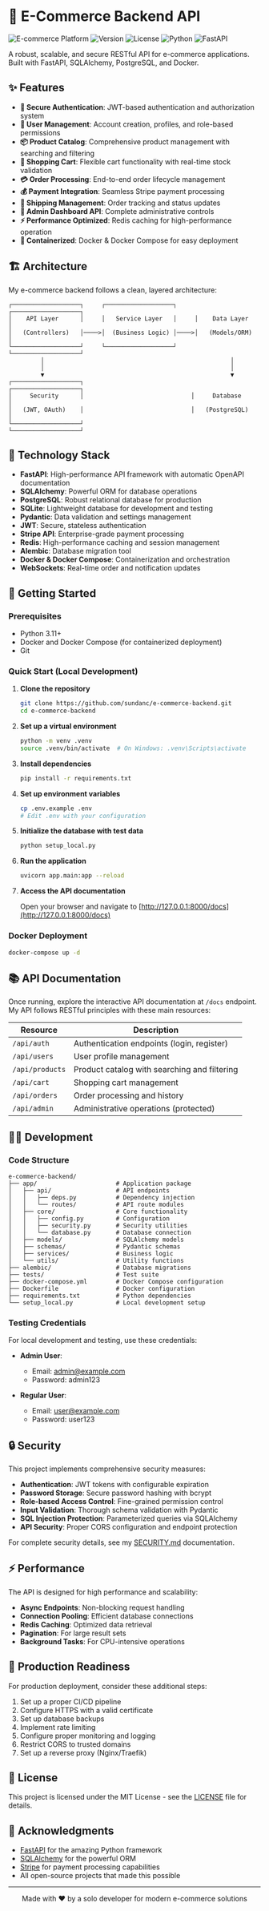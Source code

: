 # 🛒 E-Commerce Backend API

![E-commerce Platform](https://img.shields.io/badge/Platform-E--Commerce-blue)
![Version](https://img.shields.io/badge/version-0.1.0-brightgreen)
![License](https://img.shields.io/badge/license-MIT-green)
![Python](https://img.shields.io/badge/Python-3.11+-yellow)
![FastAPI](https://img.shields.io/badge/FastAPI-Modern%20%26%20Fast-009688)

A robust, scalable, and secure RESTful API for e-commerce applications. Built with FastAPI, SQLAlchemy, PostgreSQL, and Docker.

## ✨ Features

- **🔐 Secure Authentication**: JWT-based authentication and authorization system
- **👥 User Management**: Account creation, profiles, and role-based permissions
- **📦 Product Catalog**: Comprehensive product management with searching and filtering
- **🛒 Shopping Cart**: Flexible cart functionality with real-time stock validation
- **💳 Order Processing**: End-to-end order lifecycle management
- **💰 Payment Integration**: Seamless Stripe payment processing
- **🚚 Shipping Management**: Order tracking and status updates
- **👑 Admin Dashboard API**: Complete administrative controls
- **⚡ Performance Optimized**: Redis caching for high-performance operation
- **🐳 Containerized**: Docker & Docker Compose for easy deployment

## 🏗️ Architecture

My e-commerce backend follows a clean, layered architecture:

```
┌───────────────────┐     ┌───────────────────┐     ┌───────────────────┐
│    API Layer      │     │   Service Layer   │     │    Data Layer     │
│   (Controllers)   │────>│  (Business Logic) │────>│   (Models/ORM)    │
└───────────────────┘     └───────────────────┘     └───────────────────┘
         │                                                    │
         │                                                    │
         ▼                                                    ▼
┌───────────────────┐                              ┌───────────────────┐
│     Security      │                              │     Database      │
│   (JWT, OAuth)    │                              │   (PostgreSQL)    │
└───────────────────┘                              └───────────────────┘
```

## 🔧 Technology Stack

- **FastAPI**: High-performance API framework with automatic OpenAPI documentation
- **SQLAlchemy**: Powerful ORM for database operations
- **PostgreSQL**: Robust relational database for production
- **SQLite**: Lightweight database for development and testing
- **Pydantic**: Data validation and settings management 
- **JWT**: Secure, stateless authentication
- **Stripe API**: Enterprise-grade payment processing
- **Redis**: High-performance caching and session management
- **Alembic**: Database migration tool
- **Docker & Docker Compose**: Containerization and orchestration
- **WebSockets**: Real-time order and notification updates

## 🚀 Getting Started

### Prerequisites

- Python 3.11+
- Docker and Docker Compose (for containerized deployment)
- Git

### Quick Start (Local Development)

1. **Clone the repository**
   ```bash
   git clone https://github.com/sundanc/e-commerce-backend.git
   cd e-commerce-backend
   ```

2. **Set up a virtual environment**
   ```bash
   python -m venv .venv
   source .venv/bin/activate  # On Windows: .venv\Scripts\activate
   ```

3. **Install dependencies**
   ```bash
   pip install -r requirements.txt
   ```

4. **Set up environment variables**
   ```bash
   cp .env.example .env
   # Edit .env with your configuration
   ```

5. **Initialize the database with test data**
   ```bash
   python setup_local.py
   ```

6. **Run the application**
   ```bash
   uvicorn app.main:app --reload
   ```

7. **Access the API documentation**
   
   Open your browser and navigate to [http://127.0.0.1:8000/docs](http://127.0.0.1:8000/docs)

### Docker Deployment

```bash
docker-compose up -d
```

## 📚 API Documentation

Once running, explore the interactive API documentation at `/docs` endpoint. My API follows RESTful principles with these main resources:

| Resource | Description |
|----------|-------------|
| `/api/auth` | Authentication endpoints (login, register) |
| `/api/users` | User profile management |
| `/api/products` | Product catalog with searching and filtering |
| `/api/cart` | Shopping cart management |
| `/api/orders` | Order processing and history |
| `/api/admin` | Administrative operations (protected) |

## 👨‍💻 Development

### Code Structure

```
e-commerce-backend/
├── app/                      # Application package
│   ├── api/                  # API endpoints
│   │   ├── deps.py           # Dependency injection
│   │   └── routes/           # API route modules
│   ├── core/                 # Core functionality
│   │   ├── config.py         # Configuration
│   │   ├── security.py       # Security utilities
│   │   └── database.py       # Database connection
│   ├── models/               # SQLAlchemy models
│   ├── schemas/              # Pydantic schemas
│   ├── services/             # Business logic
│   └── utils/                # Utility functions
├── alembic/                  # Database migrations
├── tests/                    # Test suite
├── docker-compose.yml        # Docker Compose configuration
├── Dockerfile                # Docker configuration
├── requirements.txt          # Python dependencies
└── setup_local.py            # Local development setup
```

### Testing Credentials

For local development and testing, use these credentials:

- **Admin User**:
  - Email: admin@example.com
  - Password: admin123

- **Regular User**:
  - Email: user@example.com
  - Password: user123

## 🔒 Security

This project implements comprehensive security measures:

- **Authentication**: JWT tokens with configurable expiration
- **Password Storage**: Secure password hashing with bcrypt
- **Role-based Access Control**: Fine-grained permission control
- **Input Validation**: Thorough schema validation with Pydantic
- **SQL Injection Protection**: Parameterized queries via SQLAlchemy
- **API Security**: Proper CORS configuration and endpoint protection

For complete security details, see my [SECURITY.md](./SECURITY.md) documentation.

## ⚡ Performance

The API is designed for high performance and scalability:

- **Async Endpoints**: Non-blocking request handling
- **Connection Pooling**: Efficient database connections
- **Redis Caching**: Optimized data retrieval
- **Pagination**: For large result sets
- **Background Tasks**: For CPU-intensive operations

## 🌟 Production Readiness

For production deployment, consider these additional steps:

1. Set up a proper CI/CD pipeline
2. Configure HTTPS with a valid certificate
3. Set up database backups
4. Implement rate limiting
5. Configure proper monitoring and logging
6. Restrict CORS to trusted domains
7. Set up a reverse proxy (Nginx/Traefik)

## 📝 License

This project is licensed under the MIT License - see the [LICENSE](LICENSE) file for details.

## 🙏 Acknowledgments

- [FastAPI](https://fastapi.tiangolo.com/) for the amazing Python framework
- [SQLAlchemy](https://www.sqlalchemy.org/) for the powerful ORM
- [Stripe](https://stripe.com/) for payment processing capabilities
- All open-source projects that made this possible

---

<p align="center">Made with ❤️ by a solo developer for modern e-commerce solutions</p>
